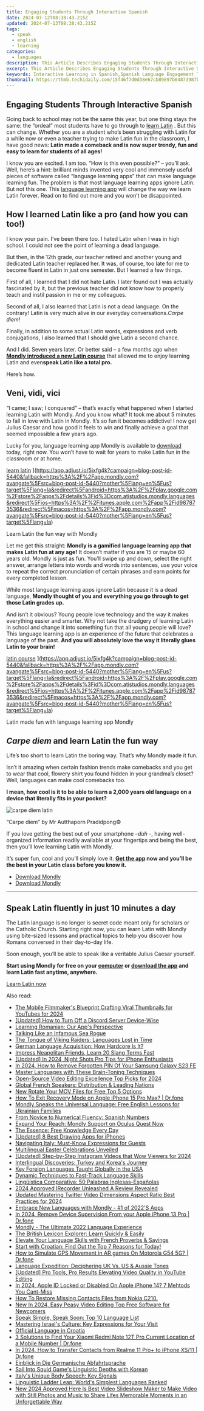 ```yaml
---
title: Engaging Students Through Interactive Spanish
date: 2024-07-12T08:38:43.215Z
updated: 2024-07-13T08:38:43.215Z
tags:
  - speak
  - english
  - learning
categories:
  - languages
description: This Article Describes Engaging Students Through Interactive Spanish
excerpt: This Article Describes Engaging Students Through Interactive Spanish
keywords: Interactive Learning in Spanish,Spanish Language Engagement Techniques,Enhancing Classroom Participation with Spanish,Interactive Tools for Spanish Education,Student Motivation Strategies in Spanish,Dynamic Spanish Curriculum Design,Improving Language Skills with Interactive Activities
thumbnail: https://thmb.techidaily.com/15f46f7d0d38e67cb89897b04873987b9a53cd33648d01ffc32ac08c2f0a2eb4.jpg
---
```


## Engaging Students Through Interactive Spanish

 Going back to school may not be the same this year, but one thing stays the same: the “ordeal” most students have to go through to [learn Latin](https://app.adjust.io/5ixfg4k?campaign=blog-post-id-5440&fallback=https%3A%2F%2Fapp.mondly.com?avangate%5Fsrc=blog-post-id-5440?mother%5Flang=en%5Fus?target%5Flang=la&redirect%5Fandroid=https%3A%2F%2Fplay.google.com%2Fstore%2Fapps%2Fdetails%3Fid%3Dcom.atistudios.mondly.languages&redirect%5Fios=https%3A%2F%2Fitunes.apple.com%2Fapp%2Fid987873536&redirect%5Fmacos=https%3A%2F%2Fapp.mondly.com?avangate%5Fsrc=blog-post-id-5440?mother%5Flang=en%5Fus?target%5Flang=la) . But this can change. Whether you are a student who’s been struggling with Latin for a while now or even a teacher trying to make Latin fun in the classroom, I have good news: **Latin made a comeback and is now super trendy, fun and easy to learn for students of all ages!**

 I know you are excited. I am too. “How is this even possible?” – you’ll ask. Well, here’s a hint: brilliant minds invented very cool and immensely useful pieces of software called “language learning apps” that can make language learning fun. The problem is that most language learning apps ignore Latin. But not this one. This [language learning app](https://app.adjust.io/5ixfg4k?campaign=blog-post-id-5440&fallback=https%3A%2F%2Fapp.mondly.com?avangate%5Fsrc=blog-post-id-5440?mother%5Flang=en%5Fus?target%5Flang=la&redirect%5Fandroid=https%3A%2F%2Fplay.google.com%2Fstore%2Fapps%2Fdetails%3Fid%3Dcom.atistudios.mondly.languages&redirect%5Fios=https%3A%2F%2Fitunes.apple.com%2Fapp%2Fid987873536&redirect%5Fmacos=https%3A%2F%2Fapp.mondly.com?avangate%5Fsrc=blog-post-id-5440?mother%5Flang=en%5Fus?target%5Flang=la) will change the way we learn Latin forever. Read on to find out more and you won’t be disappointed.

## How I learned Latin like a pro (and how you can too!)

 I know your pain. I’ve been there too. I hated Latin when I was in high school. I could not see the point of learning a dead language.

 But then, in the 12th grade, our teacher retired and another young and dedicated Latin teacher replaced her. It was, of course, too late for me to become fluent in Latin in just one semester. But I learned a few things.

 First of all, I learned that I did not hate Latin. I later found out I was actually fascinated by it, but the previous teacher did not know how to properly teach and instil passion in me or my colleagues.

 Second of all, I also learned that Latin is not a dead language. On the contrary! Latin is very much alive in our everyday conversations._Carpe diem!_

 Finally, in addition to some actual Latin words, expressions and verb conjugations, I also learned that I should give Latin a second chance.

 And I did. Seven years later. Or better said – a few months ago when [**Mondly introduced a new Latin course**](https://shop.mondly.com/affiliate.php?ACCOUNT=ATISTUDI&AFFILIATE=108875&PATH=https://www.mondly.com?AFFILIATE=108875) that allowed me to enjoy learning Latin and even**speak Latin like a total pro.**

Here’s how.

## Veni, vidi, vici

 “I came; I saw; I conquered” – that’s exactly what happened when I started learning Latin with Mondly. And you know what? It took me about 5 minutes to fall in love with Latin in Mondly. It’s so fun it becomes addictive! I now get Julius Caesar and how good it feels to win and finally achieve a goal that seemed impossible a few years ago.

 Lucky for you, language learning app Mondly is available to [download](https://app.adjust.io/5ixfg4k?campaign=blog-post-id-5440&fallback=https%3A%2F%2Fapp.mondly.com?avangate%5Fsrc=blog-post-id-5440?mother%5Flang=en%5Fus?target%5Flang=la&redirect%5Fandroid=https%3A%2F%2Fplay.google.com%2Fstore%2Fapps%2Fdetails%3Fid%3Dcom.atistudios.mondly.languages&redirect%5Fios=https%3A%2F%2Fitunes.apple.com%2Fapp%2Fid987873536&redirect%5Fmacos=https%3A%2F%2Fapp.mondly.com?avangate%5Fsrc=blog-post-id-5440?mother%5Flang=en%5Fus?target%5Flang=la) today, right now. You won’t have to wait for years to make Latin fun in the classroom or at home.

[learn latin](https://edge.mondly.com/blog/wp-content/uploads/2020/09/learn-latin-277x600.jpg "Back To School: Latin Made Fun And Easy For Students Of All Ages 2") ](https://app.adjust.io/5ixfg4k?campaign=blog-post-id-5440&fallback=https%3A%2F%2Fapp.mondly.com?avangate%5Fsrc=blog-post-id-5440?mother%5Flang=en%5Fus?target%5Flang=la&redirect%5Fandroid=https%3A%2F%2Fplay.google.com%2Fstore%2Fapps%2Fdetails%3Fid%3Dcom.atistudios.mondly.languages&redirect%5Fios=https%3A%2F%2Fitunes.apple.com%2Fapp%2Fid987873536&redirect%5Fmacos=https%3A%2F%2Fapp.mondly.com?avangate%5Fsrc=blog-post-id-5440?mother%5Flang=en%5Fus?target%5Flang=la)

 Learn Latin the fun way with Mondly

 Let me get this straight: **Mondly is a gamified language learning app that makes Latin fun at any age!** It doesn’t matter if you are 15 or maybe 60 years old. Mondly is just as fun. You’ll swipe up and down, select the right answer, arrange letters into words and words into sentences, use your voice to repeat the correct pronunciation of certain phrases and earn points for every completed lesson.

 While most language learning apps ignore Latin because it is a dead language, **Mondly thought of you and everything you go through to get those Latin grades up.**

 And isn’t it obvious? Young people love technology and the way it makes everything easier and smarter. Why not take the drudgery of learning Latin in school and change it into something fun that all young people will love? This language learning app is an experience of the future that celebrates a language of the past. **And you will absolutely love the way it literally glues Latin to your brain!**

[latin course](https://edge.mondly.com/blog/wp-content/uploads/2020/09/latin-course-277x600.jpg "Back To School: Latin Made Fun And Easy For Students Of All Ages 3") ](https://app.adjust.io/5ixfg4k?campaign=blog-post-id-5440&fallback=https%3A%2F%2Fapp.mondly.com?avangate%5Fsrc=blog-post-id-5440?mother%5Flang=en%5Fus?target%5Flang=la&redirect%5Fandroid=https%3A%2F%2Fplay.google.com%2Fstore%2Fapps%2Fdetails%3Fid%3Dcom.atistudios.mondly.languages&redirect%5Fios=https%3A%2F%2Fitunes.apple.com%2Fapp%2Fid987873536&redirect%5Fmacos=https%3A%2F%2Fapp.mondly.com?avangate%5Fsrc=blog-post-id-5440?mother%5Flang=en%5Fus?target%5Flang=la)

 Latin made fun with language learning app Mondly

## _Carpe diem_ and learn Latin the fun way

 Life’s too short to learn Latin the boring way. That’s why Mondly made it fun.

 Isn’t it amazing when certain fashion trends make comebacks and you get to wear that cool, flowery shirt you found hidden in your grandma’s closet? Well, languages can make cool comebacks too.

 **I mean, how cool is it to be able to learn a 2,000 years old language on a device that literally fits in your pocket?**

![carpe diem latin](https://edge.mondly.com/blog/wp-content/uploads/2020/09/carpe-diem-latin-960x641.jpg "Back To School: Latin Made Fun And Easy For Students Of All Ages 4")

 “Carpe diem” by Mr Autthaporn Pradidpong©

 If you love getting the best out of your smartphone –_duh_ \-, having well-organized information readily available at your fingertips and being the best, then you’ll love learning Latin with Mondly.

 It’s super fun, cool and you’ll simply love it. **[Get the app](https://app.adjust.io/5ixfg4k?campaign=blog-post-id-5440&fallback=https%3A%2F%2Fapp.mondly.com?avangate%5Fsrc=blog-post-id-5440?mother%5Flang=en%5Fus?target%5Flang=la&redirect%5Fandroid=https%3A%2F%2Fplay.google.com%2Fstore%2Fapps%2Fdetails%3Fid%3Dcom.atistudios.mondly.languages&redirect%5Fios=https%3A%2F%2Fitunes.apple.com%2Fapp%2Fid987873536&redirect%5Fmacos=https%3A%2F%2Fapp.mondly.com?avangate%5Fsrc=blog-post-id-5440?mother%5Flang=en%5Fus?target%5Flang=la) now and you’ll be the best in your Latin class before you know it.**

* [Download Mondly](https://www.facebook.com/sharer/sharer.php?u=https%3A%2F%2Fwww.mondly.com%2Fblog%2Fback-to-school-latin-made-fun%2F&t=Back+to+School%3A+Latin+Made+Fun+and+Easy+for+Students+of+All+Ages "Share on Facebook")
* [Download Mondly](https://shop.mondly.com/affiliate.php?ACCOUNT=ATISTUDI&AFFILIATE=108875&PATH=https://www.mondly.com?AFFILIATE=108875)

---

## Speak Latin fluently in just 10 minutes a day

 The Latin language is no longer is secret code meant only for scholars or the Catholic Church. Starting right now, you can learn Latin with Mondly using bite-sized lessons and practical topics to help you discover how Romans conversed in their day-to-day life.

 Soon enough, you’ll be able to speak like a veritable Julius Caesar yourself.

 **Start using Mondly for free on your [computer](https://app.adjust.io/5ixfg4k?campaign=blog-post-id-5440&fallback=https%3A%2F%2Fapp.mondly.com?avangate%5Fsrc=blog-post-id-5440?mother%5Flang=en%5Fus?target%5Flang=la&redirect%5Fandroid=https%3A%2F%2Fplay.google.com%2Fstore%2Fapps%2Fdetails%3Fid%3Dcom.atistudios.mondly.languages&redirect%5Fios=https%3A%2F%2Fitunes.apple.com%2Fapp%2Fid987873536&redirect%5Fmacos=https%3A%2F%2Fapp.mondly.com?avangate%5Fsrc=blog-post-id-5440?mother%5Flang=en%5Fus?target%5Flang=la) or [download the app](https://app.adjust.io/5ixfg4k?campaign=blog-post-id-5440&fallback=https%3A%2F%2Fapp.mondly.com?avangate%5Fsrc=blog-post-id-5440?mother%5Flang=en%5Fus?target%5Flang=la&redirect%5Fandroid=https%3A%2F%2Fplay.google.com%2Fstore%2Fapps%2Fdetails%3Fid%3Dcom.atistudios.mondly.languages&redirect%5Fios=https%3A%2F%2Fitunes.apple.com%2Fapp%2Fid987873536&redirect%5Fmacos=https%3A%2F%2Fapp.mondly.com?avangate%5Fsrc=blog-post-id-5440?mother%5Flang=en%5Fus?target%5Flang=la) and learn Latin fast anytime, anywhere.**

[Learn Latin now](https://adjt.mondly.com/5ixfg4k?campaign=blog-post-id-5440&fallback=https%3A%2F%2Fapp.mondly.com%3Futm%5Fmedium%3Dblog%5Fblog-post-id-5440%26utm%5Fsource%3Dblog-post-id-5440&redirect%5Fmacos=https%3A%2F%2Fapp.mondly.com%3Futm%5Fmedium%3Dblog%5Fblog-post-id-5440%26utm%5Fsource%3Dblog-post-id-5440&redirect%5Fandroid=https%3A%2F%2Fplay.google.com%2Fstore%2Fapps%2Fdetails%3Fid%3Dcom.atistudios.mondly.languages%3Futm%5Fmedium%3Dblog%5Fblog-post-id-5440%26utm%5Fsource%3Dblog-post-id-5440&redirect%5Fios=https%3A%2F%2Fapps.apple.com%2Fapp%2Fapple-store%2Fid987873536%3Fpt%3D78954800%26ct%3Dblog-post-id-5440%26mt%3D8 "Learn Latin now")

<ins class="adsbygoogle"
     style="display:block"
     data-ad-format="autorelaxed"
     data-ad-client="ca-pub-7571918770474297"
     data-ad-slot="1223367746"></ins>



<ins class="adsbygoogle"
     style="display:block"
     data-ad-client="ca-pub-7571918770474297"
     data-ad-slot="8358498916"
     data-ad-format="auto"
     data-full-width-responsive="true"></ins>



<span class="atpl-alsoreadstyle">Also read:</span>
<div><ul>
<li><a href="https://youtube-lab.techidaily.com/obile-filmmakers-blueprint-crafting-viral-thumbnails-for-youtubes-for-2024/"><u>The Mobile Filmmaker's Blueprint  Crafting Viral Thumbnails for YouTubes for 2024</u></a></li>
<li><a href="https://discord-videos.techidaily.com/updated-how-to-turn-off-a-discord-server-device-wise/"><u>[Updated] How to Turn Off a Discord Server Device-Wise</u></a></li>
<li><a href="https://mondly-stories.techidaily.com/learning-romanian-our-apps-perspective/"><u>Learning Romanian: Our App's Perspective</u></a></li>
<li><a href="https://mondly-stories.techidaily.com/talking-like-an-infamous-sea-rogue/"><u>Talking Like an Infamous Sea Rogue</u></a></li>
<li><a href="https://mondly-stories.techidaily.com/the-tongue-of-viking-raiders-languages-lost-in-time/"><u>The Tongue of Viking Raiders: Languages Lost in Time</u></a></li>
<li><a href="https://mondly-stories.techidaily.com/german-language-acquisition-how-hardcore-is-it/"><u>German Language Acquisition: How Hardcore Is It?</u></a></li>
<li><a href="https://mondly-stories.techidaily.com/impress-neapolitan-friends-learn-20-slang-terms-fast/"><u>Impress Neapolitan Friends, Learn 20 Slang Terms Fast</u></a></li>
<li><a href="https://article-posts.techidaily.com/updated-in-2024-night-shots-pro-tips-for-iphone-enthusiasts/"><u>[Updated] In 2024, Night Shots Pro Tips for iPhone Enthusiasts</u></a></li>
<li><a href="https://android-unlock.techidaily.com/in-2024-how-to-remove-forgotten-pin-of-your-samsung-galaxy-s23-fe-by-drfone-android/"><u>In 2024, How to Remove Forgotten PIN Of Your Samsung Galaxy S23 FE</u></a></li>
<li><a href="https://mondly-stories.techidaily.com/master-languages-with-these-brain-toning-techniques/"><u>Master Languages with These Brain-Toning Techniques</u></a></li>
<li><a href="https://ai-video-apps.techidaily.com/open-source-video-editing-excellence-top-picks-for-2024/"><u>Open-Source Video Editing Excellence Top Picks for 2024</u></a></li>
<li><a href="https://mondly-stories.techidaily.com/global-french-speakers-distribution-and-leading-nations/"><u>Global French Speakers: Distribution & Leading Nations</u></a></li>
<li><a href="https://video-ai-editor.techidaily.com/new-rotate-your-mov-files-for-free-top-5-options/"><u>New Rotate Your MOV Files for Free Top 5 Options</u></a></li>
<li><a href="https://techidaily.com/how-to-exit-recovery-mode-on-apple-iphone-15-pro-max-drfone-by-drfone-ios-system-repair-ios-system-repair/"><u>How To Exit Recovery Mode on Apple iPhone 15 Pro Max? | Dr.fone</u></a></li>
<li><a href="https://mondly-stories.techidaily.com/mondly-speaks-the-universal-language-free-english-lessons-for-ukrainian-families/"><u>Mondly Speaks the Universal Language: Free English Lessons for Ukrainian Families</u></a></li>
<li><a href="https://mondly-stories.techidaily.com/from-novice-to-numerical-fluency-spanish-numbers/"><u>From Novice to Numerical Fluency: Spanish Numbers</u></a></li>
<li><a href="https://mondly-stories.techidaily.com/expand-your-reach-mondly-support-on-oculus-quest-now/"><u>Expand Your Reach: Mondly Support on Oculus Quest Now</u></a></li>
<li><a href="https://mondly-stories.techidaily.com/the-essence-free-knowledge-every-day/"><u>The Essence: Free Knowledge Every Day</u></a></li>
<li><a href="https://extra-lessons.techidaily.com/updated-8-best-drawing-apps-for-iphones/"><u>[Updated] 8 Best Drawing Apps for iPhones</u></a></li>
<li><a href="https://mondly-stories.techidaily.com/navigating-italy-must-know-expressions-for-guests/"><u>Navigating Italy: Must-Know Expressions for Guests</u></a></li>
<li><a href="https://mondly-stories.techidaily.com/multilingual-easter-celebrations-unveiled/"><u>Multilingual Easter Celebrations Unveiled</u></a></li>
<li><a href="https://instagram-videos.techidaily.com/updated-step-by-step-instagram-videos-that-wow-viewers-for-2024/"><u>[Updated] Step-by-Step  Instagram Videos that Wow Viewers for 2024</u></a></li>
<li><a href="https://mondly-stories.techidaily.com/interlingual-discoveries-turkey-and-koreas-journey/"><u>Interlingual Discoveries: Turkey and Korea's Journey</u></a></li>
<li><a href="https://mondly-stories.techidaily.com/key-foreign-languages-taught-globally-in-the-usa/"><u>Key Foreign Languages Taught Globally in the USA</u></a></li>
<li><a href="https://mondly-stories.techidaily.com/dynamic-techniques-to-fast-track-language-skills/"><u>Dynamic Techniques to Fast-Track Language Skills</u></a></li>
<li><a href="https://mondly-stories.techidaily.com/linguistica-comparativa-50-palabras-inglesas-espanolas/"><u>Lingüística Comparativa: 50 Palabras Inglesas-Españolas</u></a></li>
<li><a href="https://screen-recording.techidaily.com/2024-approved-irecorder-unleashed-a-review-revealed/"><u>2024 Approved  IRecorder Unleashed  A Review Revealed</u></a></li>
<li><a href="https://video-creation-software.techidaily.com/updated-mastering-twitter-video-dimensions-aspect-ratio-best-practices-for-2024/"><u>Updated Mastering Twitter Video Dimensions Aspect Ratio Best Practices for 2024</u></a></li>
<li><a href="https://mondly-stories.techidaily.com/embrace-new-languages-with-mondly-1-of-2022s-apps/"><u>Embrace New Languages with Mondly - #1 of 2022'S Apps</u></a></li>
<li><a href="https://iphone-unlock.techidaily.com/in-2024-remove-device-supervision-from-your-apple-iphone-13-pro-drfone-by-drfone-ios/"><u>In 2024, Remove Device Supervision From your Apple iPhone 13 Pro | Dr.fone</u></a></li>
<li><a href="https://mondly-stories.techidaily.com/mondly-the-ultimate-2022-language-experience/"><u>Mondly - The Ultimate 2022 Language Experience</u></a></li>
<li><a href="https://mondly-stories.techidaily.com/the-british-lexicon-explorer-learn-quickly-and-easily/"><u>The British Lexicon Explorer: Learn Quickly & Easily</u></a></li>
<li><a href="https://mondly-stories.techidaily.com/elevate-your-language-skills-with-french-proverbs-and-sayings/"><u>Elevate Your Language Skills with French Proverbs & Sayings</u></a></li>
<li><a href="https://mondly-stories.techidaily.com/start-with-croatian-find-out-the-top-7-reasons-for-today/"><u>Start with Croatian: Find Out the Top 7 Reasons for Today!</u></a></li>
<li><a href="https://fake-location.techidaily.com/how-to-simulate-gps-movement-in-ar-games-on-motorola-g54-5g-drfone-by-drfone-virtual-android/"><u>How to Simulate GPS Movement in AR games On Motorola G54 5G? | Dr.fone</u></a></li>
<li><a href="https://mondly-stories.techidaily.com/language-expedition-deciphering-uk-vs-us-and-aussie-tones/"><u>Language Expedition: Deciphering UK Vs. US & Aussie Tones</u></a></li>
<li><a href="https://facebook-video-share.techidaily.com/updated-pro-tools-pro-results-elevating-video-quality-in-youtube-editing/"><u>[Updated] Pro Tools, Pro Results  Elevating Video Quality in YouTube Editing</u></a></li>
<li><a href="https://apple-account.techidaily.com/in-2024-apple-id-locked-or-disabled-on-apple-iphone-14-7-mehtods-you-cant-miss-by-drfone-ios/"><u>In 2024, Apple ID Locked or Disabled On Apple iPhone 14? 7 Mehtods You Cant-Miss</u></a></li>
<li><a href="https://blog-min.techidaily.com/how-to-restore-missing-contacts-files-from-nokia-c210-by-fonelab-android-recover-contacts/"><u>How To  Restore Missing Contacts Files from Nokia C210.</u></a></li>
<li><a href="https://ai-driven-video-production.techidaily.com/new-in-2024-easy-peasy-video-editing-top-free-software-for-newcomers/"><u>New In 2024, Easy Peasy Video Editing Top Free Software for Newcomers</u></a></li>
<li><a href="https://mondly-stories.techidaily.com/speak-simple-speak-soon-top-10-language-list/"><u>Speak Simple, Speak Soon: Top 10 Language List</u></a></li>
<li><a href="https://mondly-stories.techidaily.com/mastering-israels-culture-key-expressions-for-your-visit/"><u>Mastering Israel's Culture: Key Expressions for Your Visit</u></a></li>
<li><a href="https://mondly-stories.techidaily.com/official-language-in-croatia/"><u>Official Language in Croatia</u></a></li>
<li><a href="https://android-location-track.techidaily.com/3-solutions-to-find-your-xiaomi-redmi-note-12t-pro-current-location-of-a-mobile-number-drfone-by-drfone-virtual-android/"><u>3 Solutions to Find Your Xiaomi Redmi Note 12T Pro Current Location of a Mobile Number | Dr.fone</u></a></li>
<li><a href="https://android-transfer.techidaily.com/in-2024-how-to-transfer-contacts-from-realme-11-proplus-to-iphone-xs11-drfone-by-drfone-transfer-from-android-transfer-from-android/"><u>In 2024, How to Transfer Contacts from Realme 11 Pro+ to iPhone XS/11 | Dr.fone</u></a></li>
<li><a href="https://mondly-stories.techidaily.com/einblick-in-die-germanische-abfahrtsprache/"><u>Einblick in Die Germanische Abfahrtsprache</u></a></li>
<li><a href="https://mondly-stories.techidaily.com/sail-into-squid-games-linguistic-depths-with-korean/"><u>Sail Into Squid Game's Linguistic Depths with Korean</u></a></li>
<li><a href="https://mondly-stories.techidaily.com/italys-unique-body-speech-key-signals/"><u>Italy's Unique Body Speech: Key Signals</u></a></li>
<li><a href="https://mondly-stories.techidaily.com/linguistic-ladder-leap-worlds-simplest-languages-ranked/"><u>Linguistic Ladder Leap: World's Simplest Languages Ranked</u></a></li>
<li><a href="https://ai-video-tools.techidaily.com/new-2024-approved-here-is-best-video-slideshow-maker-to-make-video-with-still-photos-and-music-to-share-lifes-memorable-moments-in-an-unforgettable-way/"><u>New 2024 Approved Here Is Best Video Slideshow Maker to Make Video with Still Photos and Music to Share Lifes Memorable Moments in an Unforgettable Way</u></a></li>
</ul></div>
